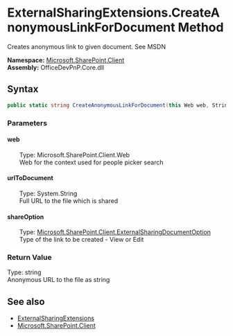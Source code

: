 # ExternalSharingExtensions.CreateAnonymousLinkForDocument Method  
 Creates anonymous link to given document. See MSDN  

**Namespace:** [Microsoft.SharePoint.Client](Microsoft.SharePoint.Client.md)  
**Assembly:** OfficeDevPnP.Core.dll  
## Syntax
```C#
public static string CreateAnonymousLinkForDocument(this Web web, String urlToDocument, ExternalSharingDocumentOption shareOption)
```
### Parameters
#### web  
&emsp;&emsp;Type: Microsoft.SharePoint.Client.Web  
&emsp;&emsp;Web for the context used for people picker search  

  

#### urlToDocument  
&emsp;&emsp;Type: System.String  
&emsp;&emsp;Full URL to the file which is shared  

  

#### shareOption  
&emsp;&emsp;Type: [Microsoft.SharePoint.Client.ExternalSharingDocumentOption](Microsoft.SharePoint.Client.ExternalSharingDocumentOption.md)  
&emsp;&emsp;Type of the link to be created - View or Edit  

  

### Return Value
Type: string  
Anonymous URL to the file as string  


## See also
- [ExternalSharingExtensions](Microsoft.SharePoint.Client.ExternalSharingExtensions.md) 
- [Microsoft.SharePoint.Client](Microsoft.SharePoint.Client.md) 
